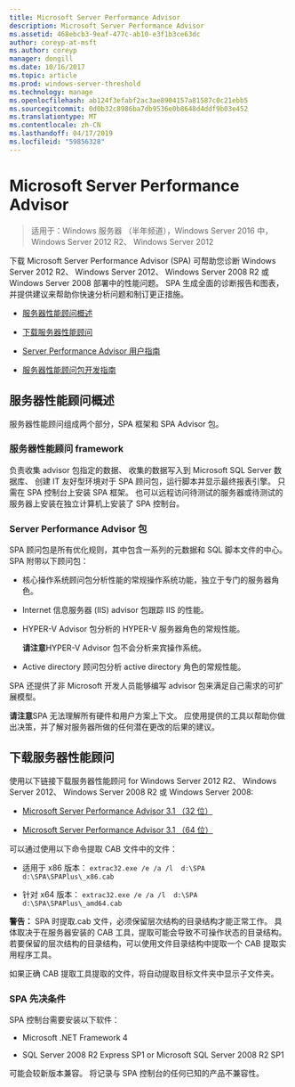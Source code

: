 ```yaml
---
title: Microsoft Server Performance Advisor
description: Microsoft Server Performance Advisor
ms.assetid: 468ebcb3-9eaf-477c-ab10-e3f1b3ce63dc
author: coreyp-at-msft
ms.author: coreyp
manager: dongill
ms.date: 10/16/2017
ms.topic: article
ms.prod: windows-server-threshold
ms.technology: manage
ms.openlocfilehash: ab124f3efabf2ac3ae8904157a81587c0c21ebb5
ms.sourcegitcommit: 0d0b32c8986ba7db9536e0b8648d4ddf9b03e452
ms.translationtype: MT
ms.contentlocale: zh-CN
ms.lasthandoff: 04/17/2019
ms.locfileid: "59856328"
---
```

# <a name="microsoft-server-performance-advisor"></a>Microsoft Server Performance Advisor

>适用于：Windows 服务器 （半年频道），Windows Server 2016 中，Windows Server 2012 R2、 Windows Server 2012

下载 Microsoft Server Performance Advisor (SPA) 可帮助您诊断 Windows Server 2012 R2、 Windows Server 2012、 Windows Server 2008 R2 或 Windows Server 2008 部署中的性能问题。 SPA 生成全面的诊断报告和图表，并提供建议来帮助你快速分析问题和制订更正措施。

-   [服务器性能顾问概述](#bkmk-aboutspa)

-   [下载服务器性能顾问](#bkmk-downloadspa)

-   [Server Performance Advisor 用户指南](server-performance-advisor-users-guide.md)

-   [服务器性能顾问包开发指南](server-performance-advisor-pack-development-guide.md)

## <a href="" id="bkmk-aboutspa"></a>服务器性能顾问概述

服务器性能顾问组成两个部分，SPA 框架和 SPA Advisor 包。

### <a name="the-server-performance-advisor-framework"></a>服务器性能顾问 framework

负责收集 advisor 包指定的数据、 收集的数据写入到 Microsoft SQL Server 数据库、 创建 IT 友好型环境对于 SPA 顾问包，运行脚本并显示最终报表引擎。 只需在 SPA 控制台上安装 SPA 框架。 也可以远程访问待测试的服务器或待测试的服务器上安装在独立计算机上安装了 SPA 控制台。

### <a name="server-performance-advisor-packs"></a>Server Performance Advisor 包

SPA 顾问包是所有优化规则，其中包含一系列的元数据和 SQL 脚本文件的中心。 SPA 附带以下顾问包：

-   核心操作系统顾问包分析性能的常规操作系统功能，独立于专门的服务器角色。

-   Internet 信息服务器 (IIS) advisor 包跟踪 IIS 的性能。

-   HYPER-V Advisor 包分析的 HYPER-V 服务器角色的常规性能。

    **请注意**HYPER-V Advisor 包不会分析来宾操作系统。

     

-   Active directory 顾问包分析 active directory 角色的常规性能。

SPA 还提供了非 Microsoft 开发人员能够编写 advisor 包来满足自己需求的可扩展模型。

**请注意**SPA 无法理解所有硬件和用户方案上下文。 应使用提供的工具以帮助你做出决策，并了解对服务器所做的任何潜在更改的后果的建议。

 

## <a href="" id="bkmk-downloadspa"></a>下载服务器性能顾问


使用以下链接下载服务器性能顾问 for Windows Server 2012 R2、 Windows Server 2012、 Windows Server 2008 R2 或 Windows Server 2008:

-   [Microsoft Server Performance Advisor 3.1 （32 位）](https://go.microsoft.com/fwlink/p/?linkid=327751)

-   [Microsoft Server Performance Advisor 3.1 （64 位）](https://go.microsoft.com/fwlink/p/?linkid=327752)

可以通过使用以下命令提取 CAB 文件中的文件：

-   适用于 x86 版本： `extrac32.exe /e /a /l  d:\SPA   d:\SPA\SPAPlus\_x86.cab`

-   针对 x64 版本： `extrac32.exe /e /a /l  d:\SPA   d:\SPA\SPAPlus\_amd64.cab`

**警告：** SPA 时提取.cab 文件，必须保留层次结构的目录结构才能正常工作。 具体取决于在服务器安装的 CAB 工具，提取可能会导致不可操作状态的目录结构。 若要保留的层次结构的目录结构，可以使用文件目录结构中提取一个 CAB 提取实用程序工具。

如果正确 CAB 提取工具提取的文件，将自动提取目标文件夹中显示子文件夹。

### <a name="spa-prerequisites"></a>SPA 先决条件

SPA 控制台需要安装以下软件：

-   Microsoft .NET Framework 4

-   SQL Server 2008 R2 Express SP1 or Microsoft SQL Server 2008 R2 SP1

可能会较新版本兼容。 将记录与 SPA 控制台的任何已知的产品不兼容性。
